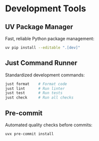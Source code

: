 # Development Tools

## UV Package Manager

Fast, reliable Python package management:

```bash
uv pip install --editable ".[dev]"
```

## Just Command Runner

Standardized development commands:

```bash
just format    # Format code
just lint      # Run linter
just test      # Run tests
just check     # Run all checks
```

## Pre-commit

Automated quality checks before commits:

```bash
uvx pre-commit install
```
